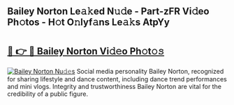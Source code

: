 ## Bailey Norton Le𝚊𝚔ed N𝚞𝚍e - Part-zFR Vi𝚍eo Ph𝚘tos - H𝚘t O𝚗lyf𝚊ns Le𝚊𝚔s AtpYy

# <h2><a href="http://hf1i6dw.feru.top/?c=Bailey+Norton">🔗 👉 🔴 Bailey Norton Vi𝚍𝚎o Ph𝚘t𝚘𝚜</a></h2>

[![Bailey Norton Nu𝚍𝚎s](https://i.imgur.com/0TWrTi3.gif)](http://hf1i6dw.feru.top/?c=Bailey+Norton)
Social media personality Bailey Norton, recognized for sharing lifestyle and dance content, including dance trend performances and mini vlogs. Integrity and trustworthiness Bailey Norton are vital for the credibility of a public figure. 

